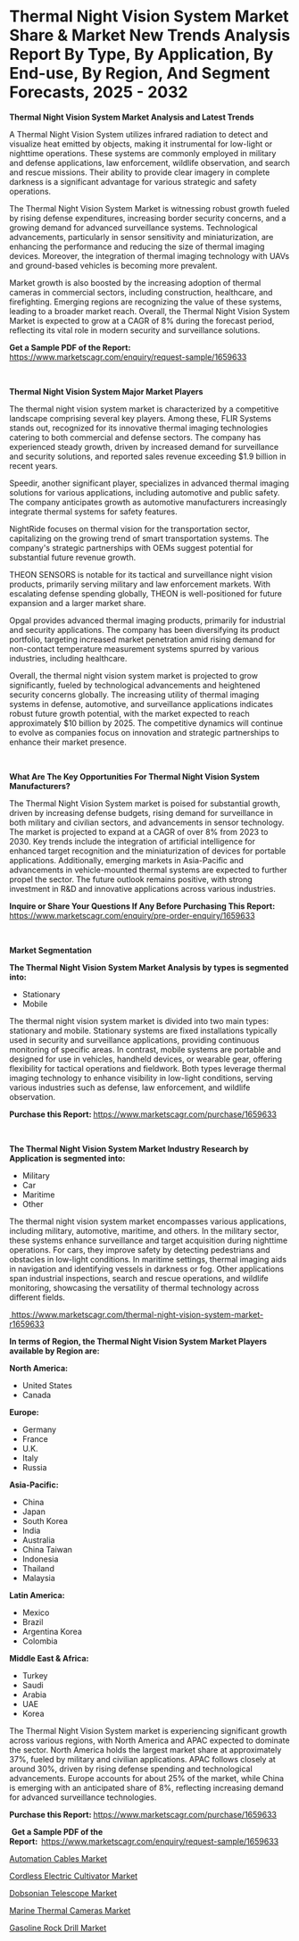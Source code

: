 <p><h1>Thermal Night Vision System Market Share & Market New Trends Analysis Report By Type, By Application, By End-use, By Region, And Segment Forecasts, 2025 - 2032</h1></p><p><strong>Thermal Night Vision System Market Analysis and Latest Trends</strong></p>
<p><p>A Thermal Night Vision System utilizes infrared radiation to detect and visualize heat emitted by objects, making it instrumental for low-light or nighttime operations. These systems are commonly employed in military and defense applications, law enforcement, wildlife observation, and search and rescue missions. Their ability to provide clear imagery in complete darkness is a significant advantage for various strategic and safety operations.</p><p>The Thermal Night Vision System Market is witnessing robust growth fueled by rising defense expenditures, increasing border security concerns, and a growing demand for advanced surveillance systems. Technological advancements, particularly in sensor sensitivity and miniaturization, are enhancing the performance and reducing the size of thermal imaging devices. Moreover, the integration of thermal imaging technology with UAVs and ground-based vehicles is becoming more prevalent.</p><p>Market growth is also boosted by the increasing adoption of thermal cameras in commercial sectors, including construction, healthcare, and firefighting. Emerging regions are recognizing the value of these systems, leading to a broader market reach. Overall, the Thermal Night Vision System Market is expected to grow at a CAGR of 8% during the forecast period, reflecting its vital role in modern security and surveillance solutions.</p></p>
<p><strong>Get a Sample PDF of the Report:&nbsp;</strong> <a href="https://www.marketscagr.com/enquiry/request-sample/1659633?utm_campaign=1166&utm_medium=2&utm_source=Github&utm_content=ia&utm_term=08042025&utm_id=thermal-night-vision-system">https://www.marketscagr.com/enquiry/request-sample/1659633</a></p>
<p>&nbsp;</p>
<p><strong>Thermal Night Vision System Major Market Players</strong></p>
<p><p>The thermal night vision system market is characterized by a competitive landscape comprising several key players. Among these, FLIR Systems stands out, recognized for its innovative thermal imaging technologies catering to both commercial and defense sectors. The company has experienced steady growth, driven by increased demand for surveillance and security solutions, and reported sales revenue exceeding $1.9 billion in recent years.</p><p>Speedir, another significant player, specializes in advanced thermal imaging solutions for various applications, including automotive and public safety. The company anticipates growth as automotive manufacturers increasingly integrate thermal systems for safety features. </p><p>NightRide focuses on thermal vision for the transportation sector, capitalizing on the growing trend of smart transportation systems. The company's strategic partnerships with OEMs suggest potential for substantial future revenue growth.</p><p>THEON SENSORS is notable for its tactical and surveillance night vision products, primarily serving military and law enforcement markets. With escalating defense spending globally, THEON is well-positioned for future expansion and a larger market share.</p><p>Opgal provides advanced thermal imaging products, primarily for industrial and security applications. The company has been diversifying its product portfolio, targeting increased market penetration amid rising demand for non-contact temperature measurement systems spurred by various industries, including healthcare.</p><p>Overall, the thermal night vision system market is projected to grow significantly, fueled by technological advancements and heightened security concerns globally. The increasing utility of thermal imaging systems in defense, automotive, and surveillance applications indicates robust future growth potential, with the market expected to reach approximately $10 billion by 2025. The competitive dynamics will continue to evolve as companies focus on innovation and strategic partnerships to enhance their market presence.</p></p>
<p>&nbsp;</p>
<p><strong>What Are The Key Opportunities For Thermal Night Vision System Manufacturers?</strong></p>
<p><p>The Thermal Night Vision System market is poised for substantial growth, driven by increasing defense budgets, rising demand for surveillance in both military and civilian sectors, and advancements in sensor technology. The market is projected to expand at a CAGR of over 8% from 2023 to 2030. Key trends include the integration of artificial intelligence for enhanced target recognition and the miniaturization of devices for portable applications. Additionally, emerging markets in Asia-Pacific and advancements in vehicle-mounted thermal systems are expected to further propel the sector. The future outlook remains positive, with strong investment in R&D and innovative applications across various industries.</p></p>
<p><strong>Inquire or Share Your Questions If Any Before Purchasing This Report:</strong> <a href="https://www.marketscagr.com/enquiry/pre-order-enquiry/1659633?utm_campaign=1166&utm_medium=2&utm_source=Github&utm_content=ia&utm_term=08042025&utm_id=thermal-night-vision-system">https://www.marketscagr.com/enquiry/pre-order-enquiry/1659633</a></p>
<p>&nbsp;</p>
<p><strong>Market Segmentation</strong></p>
<p><strong>The Thermal Night Vision System Market Analysis by types is segmented into:</strong></p>
<p><ul><li>Stationary</li><li>Mobile</li></ul></p>
<p><p>The thermal night vision system market is divided into two main types: stationary and mobile. Stationary systems are fixed installations typically used in security and surveillance applications, providing continuous monitoring of specific areas. In contrast, mobile systems are portable and designed for use in vehicles, handheld devices, or wearable gear, offering flexibility for tactical operations and fieldwork. Both types leverage thermal imaging technology to enhance visibility in low-light conditions, serving various industries such as defense, law enforcement, and wildlife observation.</p></p>
<p><strong>Purchase this Report:&nbsp;</strong><a href="https://www.marketscagr.com/purchase/1659633?utm_campaign=1166&utm_medium=2&utm_source=Github&utm_content=ia&utm_term=08042025&utm_id=thermal-night-vision-system">https://www.marketscagr.com/purchase/1659633</a></p>
<p>&nbsp;</p>
<p><strong>The Thermal Night Vision System Market Industry Research by Application is segmented into:</strong></p>
<p><ul><li>Military</li><li>Car</li><li>Maritime</li><li>Other</li></ul></p>
<p><p>The thermal night vision system market encompasses various applications, including military, automotive, maritime, and others. In the military sector, these systems enhance surveillance and target acquisition during nighttime operations. For cars, they improve safety by detecting pedestrians and obstacles in low-light conditions. In maritime settings, thermal imaging aids in navigation and identifying vessels in darkness or fog. Other applications span industrial inspections, search and rescue operations, and wildlife monitoring, showcasing the versatility of thermal technology across different fields.</p></p>
<p><a href="https://www.marketscagr.com/thermal-night-vision-system-market-r1659633?utm_campaign=1166&utm_medium=2&utm_source=Github&utm_content=ia&utm_term=08042025&utm_id=thermal-night-vision-system">&nbsp;https://www.marketscagr.com/thermal-night-vision-system-market-r1659633</a></p>
<p><strong>In terms of Region, the Thermal Night Vision System Market Players available by Region are:</strong></p>
<p>
    <p> <strong> North America: </strong>
        <ul>
            <li>United States</li>
            <li>Canada</li>
        </ul>
        </p> 
    <p> <strong> Europe: </strong>
        <ul>
            <li>Germany</li>
            <li>France</li>
            <li>U.K.</li>
            <li>Italy</li>
            <li>Russia</li>
        </ul>
        </p> 
    <p> <strong> Asia-Pacific: </strong>
        <ul>
            <li>China</li>
            <li>Japan</li>
            <li>South Korea</li>
            <li>India</li>
            <li>Australia</li>
            <li>China Taiwan</li>
            <li>Indonesia</li>
            <li>Thailand</li>
            <li>Malaysia</li>
        </ul>
        </p> 
    <p> <strong> Latin America: </strong>
        <ul>
            <li>Mexico</li>
            <li>Brazil</li>
            <li>Argentina Korea</li>
            <li>Colombia</li>
        </ul>
        </p> 
    <p> <strong> Middle East & Africa: </strong>
        <ul>
            <li>Turkey</li>
            <li>Saudi</li>
            <li>Arabia</li>
            <li>UAE</li>
            <li>Korea</li>
        </ul>
    </p>
    </p>
<p><p>The Thermal Night Vision System market is experiencing significant growth across various regions, with North America and APAC expected to dominate the sector. North America holds the largest market share at approximately 37%, fueled by military and civilian applications. APAC follows closely at around 30%, driven by rising defense spending and technological advancements. Europe accounts for about 25% of the market, while China is emerging with an anticipated share of 8%, reflecting increasing demand for advanced surveillance technologies.</p></p>
<p><strong>Purchase this Report: </strong><a href="https://www.marketscagr.com/purchase/1659633?utm_campaign=1166&utm_medium=2&utm_source=Github&utm_content=ia&utm_term=08042025&utm_id=thermal-night-vision-system">https://www.marketscagr.com/purchase/1659633</a></p>
<p>&nbsp;<strong>Get a Sample PDF of the Report:&nbsp;&nbsp;</strong><a href="https://www.marketscagr.com/enquiry/request-sample/1659633?utm_campaign=1166&utm_medium=2&utm_source=Github&utm_content=ia&utm_term=08042025&utm_id=thermal-night-vision-system">https://www.marketscagr.com/enquiry/request-sample/1659633</a></p>
<p><strong></strong></p>
<p><p><a href="https://github.com/oliffzillamv/Market-Research-Report-List-1/blob/main/automation-cables-market.md?utm_campaign=1166&utm_medium=2&utm_source=Github&utm_content=ia&utm_term=08042025&utm_id=thermal-night-vision-system">Automation Cables Market</a></p><p><a href="https://github.com/aaryaheron0c/Market-Research-Report-List-1/blob/main/cordless-electric-cultivator-market.md?utm_campaign=1166&utm_medium=2&utm_source=Github&utm_content=ia&utm_term=08042025&utm_id=thermal-night-vision-system">Cordless Electric Cultivator Market</a></p><p><a href="https://github.com/nacarnzina/Market-Research-Report-List-1/blob/main/dobsonian-telescope-market.md?utm_campaign=1166&utm_medium=2&utm_source=Github&utm_content=ia&utm_term=08042025&utm_id=thermal-night-vision-system">Dobsonian Telescope Market</a></p><p><a href="https://github.com/seyalshudae7/Market-Research-Report-List-1/blob/main/marine-thermal-cameras-market.md?utm_campaign=1166&utm_medium=2&utm_source=Github&utm_content=ia&utm_term=08042025&utm_id=thermal-night-vision-system">Marine Thermal Cameras Market</a></p><p><a href="https://github.com/giulyankela/Market-Research-Report-List-1/blob/main/gasoline-rock-drill-market.md?utm_campaign=1166&utm_medium=2&utm_source=Github&utm_content=ia&utm_term=08042025&utm_id=thermal-night-vision-system">Gasoline Rock Drill Market</a></p></p>